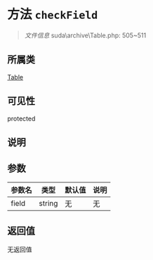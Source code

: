 # 方法 `checkField`

> *文件信息* suda\archive\Table.php: 505~511

## 所属类 

[Table](../Table.md)

## 可见性

protected

## 说明



## 参数


| 参数名 | 类型 | 默认值 | 说明 |
|--------|-----|-------|-------|
| field |  string | 无 | 无 |



## 返回值

无返回值
